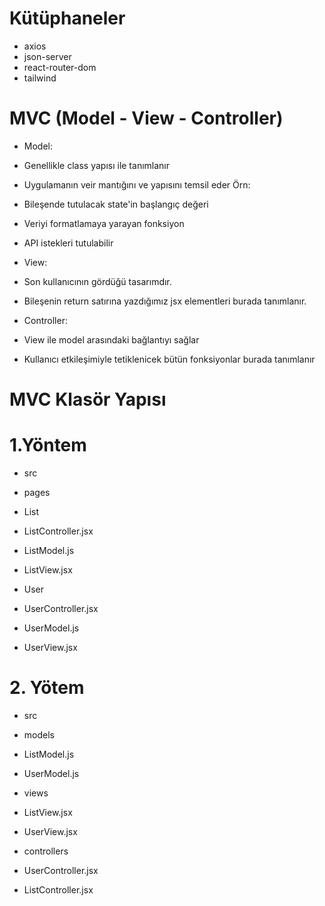 # Kütüphaneler

- axios
- json-server
- react-router-dom
- tailwind

# MVC (Model - View - Controller)

- Model:

- Genellikle class yapısı ile tanımlanır
- Uygulamanın veir mantığını ve yapısını temsil eder Örn:
- Bileşende tutulacak state'in başlangıç değeri
- Veriyi formatlamaya yarayan fonksiyon
- API istekleri tutulabilir
- View:
- Son kullanıcının gördüğü tasarımdır.
- Bileşenin return satırına yazdığımız jsx elementleri burada tanımlanır.
- Controller:
- View ile model arasındaki bağlantıyı sağlar
- Kullanıcı etkileşimiyle tetiklenicek bütün fonksiyonlar burada tanımlanır

# MVC Klasör Yapısı

# 1.Yöntem

- src

- pages
- List
- ListController.jsx
- ListModel.js
- ListView.jsx
- User
- UserController.jsx
- UserModel.js
- UserView.jsx

# 2. Yötem

- src

- models
- ListModel.js
- UserModel.js
- views
- ListView.jsx
- UserView.jsx
- controllers
- UserController.jsx
- ListController.jsx
